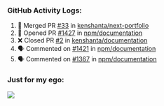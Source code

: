 

  <h3>GitHub Activity Logs:</h3>

  <!--START_SECTION:activity-->

1. 🎉 Merged PR [#33](https://github.com/kenshanta/next-portfolio/pull/33) in [kenshanta/next-portfolio](https://github.com/kenshanta/next-portfolio)
2. 💪 Opened PR [#1427](https://github.com/npm/documentation/pull/1427) in [npm/documentation](https://github.com/npm/documentation)
3. ❌ Closed PR [#2](https://github.com/kenshanta/documentation/pull/2) in [kenshanta/documentation](https://github.com/kenshanta/documentation)
4. 🗣 Commented on [#1421](https://github.com/npm/documentation/issues/1421#issuecomment-2563570687) in [npm/documentation](https://github.com/npm/documentation)
5. 🗣 Commented on [#1367](https://github.com/npm/documentation/pull/1367#issuecomment-2563565969) in [npm/documentation](https://github.com/npm/documentation)
      <!--END_SECTION:activity-->




### Just for my ego:

![](https://komarev.com/ghpvc/?username=kenshanta&color=orange&style=for-the-badge)
